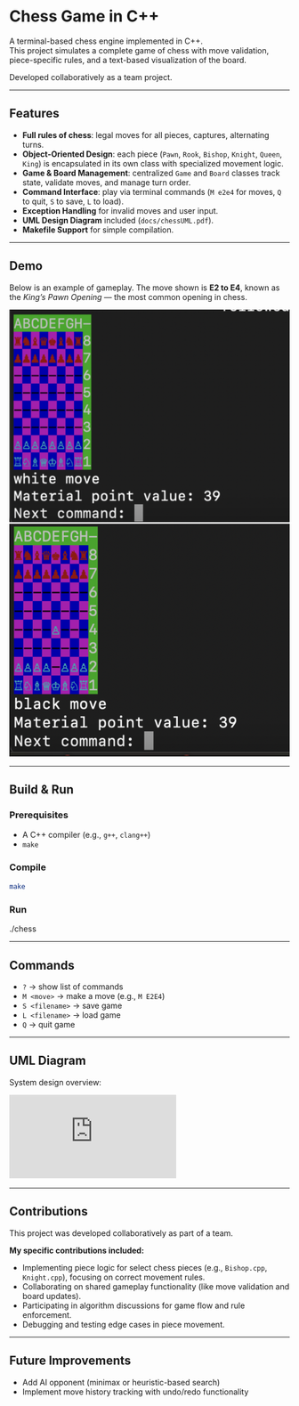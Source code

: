 # Chess Game in C++

A terminal-based chess engine implemented in C++.  
This project simulates a complete game of chess with move validation, piece-specific rules, and a text-based visualization of the board.  

Developed collaboratively as a team project. 

---

## Features
- **Full rules of chess**: legal moves for all pieces, captures, alternating turns.
- **Object-Oriented Design**: each piece (`Pawn`, `Rook`, `Bishop`, `Knight`, `Queen`, `King`) is encapsulated in its own class with specialized movement logic.
- **Game & Board Management**: centralized `Game` and `Board` classes track state, validate moves, and manage turn order.
- **Command Interface**: play via terminal commands (`M e2e4` for moves, `Q` to quit, `S` to save, `L` to load).
- **Exception Handling** for invalid moves and user input.
- **UML Design Diagram** included (`docs/chessUML.pdf`).
- **Makefile Support** for simple compilation.

---

## Demo

Below is an example of gameplay. The move shown is **E2 to E4**, known as the *King’s Pawn Opening* — the most common opening in chess.

![Chess Demo 1](https://raw.githubusercontent.com/ldicker6/chess-game/main/docs/demo1.png)
![Chess Demo 2](https://raw.githubusercontent.com/ldicker6/chess-game/main/docs/demo2.png)

---

## Build & Run

### Prerequisites
- A C++ compiler (e.g., `g++`, `clang++`)
- `make`

### Compile
```bash
make
```

### Run
./chess

--- 
## Commands

- `?` → show list of commands  
- `M <move>` → make a move (e.g., `M E2E4`)  
- `S <filename>` → save game  
- `L <filename>` → load game  
- `Q` → quit game  

---

## UML Diagram

System design overview:

![UML Diagram](https://raw.githubusercontent.com/ldicker6/chess-game/main/chessUML.pdf)

---

## Contributions

This project was developed collaboratively as part of a team. 

**My specific contributions included:**
- Implementing piece logic for select chess pieces (e.g., `Bishop.cpp`, `Knight.cpp`), focusing on correct movement rules.  
- Collaborating on shared gameplay functionality (like move validation and board updates).  
- Participating in algorithm discussions for game flow and rule enforcement.  
- Debugging and testing edge cases in piece movement.  

---

## Future Improvements

- Add AI opponent (minimax or heuristic-based search)
- Implement move history tracking with undo/redo functionality











